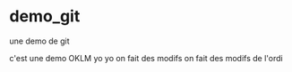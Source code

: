 # demo_git
une demo de git

c'est une demo OKLM
yo yo on fait des modifs
on fait des modifs de l'ordi 
